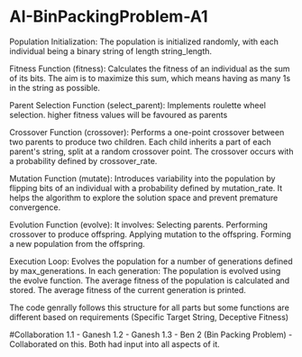 # AI-BinPackingProblem-A1
Population Initialization: The population is initialized randomly, with each individual being a binary string of length string_length.

Fitness Function (fitness): Calculates the fitness of an individual as the sum of its bits. The aim is to maximize this sum, which means having as many 1s in the string as possible.

Parent Selection Function (select_parent): Implements roulette wheel selection. higher fitness values will be favoured as parents

Crossover Function (crossover): Performs a one-point crossover between two parents to produce two children. Each child inherits a part of each parent's string, split at a random crossover point. The crossover occurs with a probability defined by crossover_rate.

Mutation Function (mutate): Introduces variability into the population by flipping bits of an individual with a probability defined by mutation_rate. It helps the algorithm to explore the solution space and prevent premature convergence.

Evolution Function (evolve): It involves: Selecting parents. Performing crossover to produce offspring. Applying mutation to the offspring. Forming a new population from the offspring.

Execution Loop: Evolves the population for a number of generations defined by max_generations. In each generation: The population is evolved using the evolve function. The average fitness of the population is calculated and stored. The average fitness of the current generation is printed.

The code genrally follows this structure for all parts but some functions are different based on requirements (Specific Target String, Deceptive Fitness)

#Collaboration 
  1.1 - Ganesh
  1.2 - Ganesh
  1.3 - Ben
  2 (Bin Packing Problem) - Collaborated on this. Both had input into all aspects of it.

